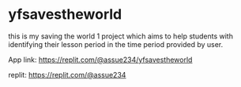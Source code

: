# yfsavestheworld

this is my saving the world 1 project which aims to help students with identifying their lesson period in the time period provided by user.

App link: https://replit.com/@assue234/yfsavestheworld

replit: https://replit.com/@assue234
